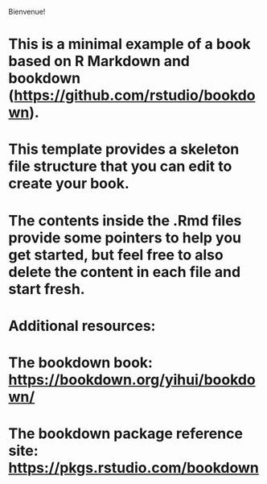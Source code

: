 Bienvenue! 

# This is a minimal example of a book based on R Markdown and **bookdown** (https://github.com/rstudio/bookdown). 
# 
# This template provides a skeleton file structure that you can edit to create your book. 
# 
# The contents inside the .Rmd files provide some pointers to help you get started, but feel free to also delete the content in each file and start fresh.
# 
# Additional resources:
# 
# The **bookdown** book: https://bookdown.org/yihui/bookdown/
# 
# The **bookdown** package reference site: https://pkgs.rstudio.com/bookdown
